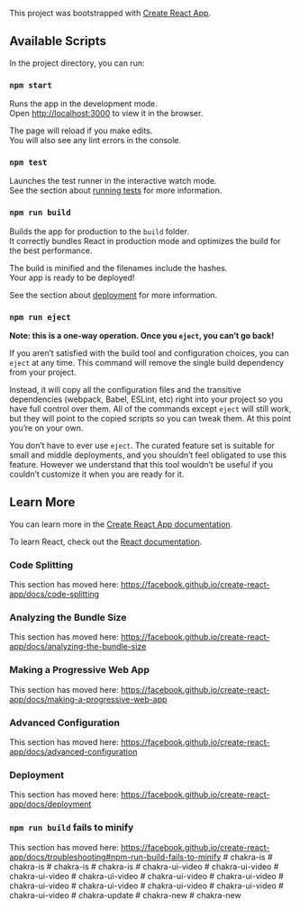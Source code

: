 This project was bootstrapped with [Create React App](https://github.com/facebook/create-react-app).

## Available Scripts

In the project directory, you can run:

### `npm start`

Runs the app in the development mode.<br />
Open [http://localhost:3000](http://localhost:3000) to view it in the browser.

The page will reload if you make edits.<br />
You will also see any lint errors in the console.

### `npm test`

Launches the test runner in the interactive watch mode.<br />
See the section about [running tests](https://facebook.github.io/create-react-app/docs/running-tests) for more information.

### `npm run build`

Builds the app for production to the `build` folder.<br />
It correctly bundles React in production mode and optimizes the build for the best performance.

The build is minified and the filenames include the hashes.<br />
Your app is ready to be deployed!

See the section about [deployment](https://facebook.github.io/create-react-app/docs/deployment) for more information.

### `npm run eject`

**Note: this is a one-way operation. Once you `eject`, you can’t go back!**

If you aren’t satisfied with the build tool and configuration choices, you can `eject` at any time. This command will remove the single build dependency from your project.

Instead, it will copy all the configuration files and the transitive dependencies (webpack, Babel, ESLint, etc) right into your project so you have full control over them. All of the commands except `eject` will still work, but they will point to the copied scripts so you can tweak them. At this point you’re on your own.

You don’t have to ever use `eject`. The curated feature set is suitable for small and middle deployments, and you shouldn’t feel obligated to use this feature. However we understand that this tool wouldn’t be useful if you couldn’t customize it when you are ready for it.

## Learn More

You can learn more in the [Create React App documentation](https://facebook.github.io/create-react-app/docs/getting-started).

To learn React, check out the [React documentation](https://reactjs.org/).

### Code Splitting

This section has moved here: https://facebook.github.io/create-react-app/docs/code-splitting

### Analyzing the Bundle Size

This section has moved here: https://facebook.github.io/create-react-app/docs/analyzing-the-bundle-size

### Making a Progressive Web App

This section has moved here: https://facebook.github.io/create-react-app/docs/making-a-progressive-web-app

### Advanced Configuration

This section has moved here: https://facebook.github.io/create-react-app/docs/advanced-configuration

### Deployment

This section has moved here: https://facebook.github.io/create-react-app/docs/deployment

### `npm run build` fails to minify

This section has moved here: https://facebook.github.io/create-react-app/docs/troubleshooting#npm-run-build-fails-to-minify
#   c h a k r a - i s  
 #   c h a k r a - i s  
 #   c h a k r a - i s  
 #   c h a k r a - i s  
 #   c h a k r a - u i - v i d e o  
 #   c h a k r a - u i - v i d e o  
 #   c h a k r a - u i - v i d e o  
 #   c h a k r a - u i - v i d e o  
 #   c h a k r a - u i - v i d e o  
 #   c h a k r a - u i - v i d e o  
 #   c h a k r a - u i - v i d e o  
 #   c h a k r a - u i - v i d e o  
 #   c h a k r a - u i - v i d e o  
 #   c h a k r a - u i - v i d e o  
 #   c h a k r a - u i - v i d e o  
 #   c h a k r a - u p d a t e  
 #   c h a k r a - n e w  
 #   c h a k r a - n e w  
 